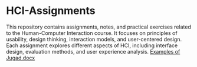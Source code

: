 # HCI-Assignments
 This repository contains assignments, notes, and practical exercises related to the Human-Computer Interaction course. It focuses on principles of usability, design thinking, interaction models, and user-centered design. Each assignment explores different aspects of HCI, including interface design, evaluation methods, and user experience analysis.
[Examples of Jugad.docx](https://github.com/user-attachments/files/22943443/Examples.of.Jugad.docx)
